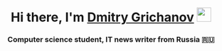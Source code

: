 <h1 align="center">Hi there, I'm <a href="https://github.com/users50" target="_blank">Dmitry Grichanov</a> 
<img src="https://github.com/blackcater/blackcater/raw/main/images/Hi.gif" height="32"/></h1>
<h3 align="center">Computer science student, IT news writer from Russia 🇷🇺</h3>
